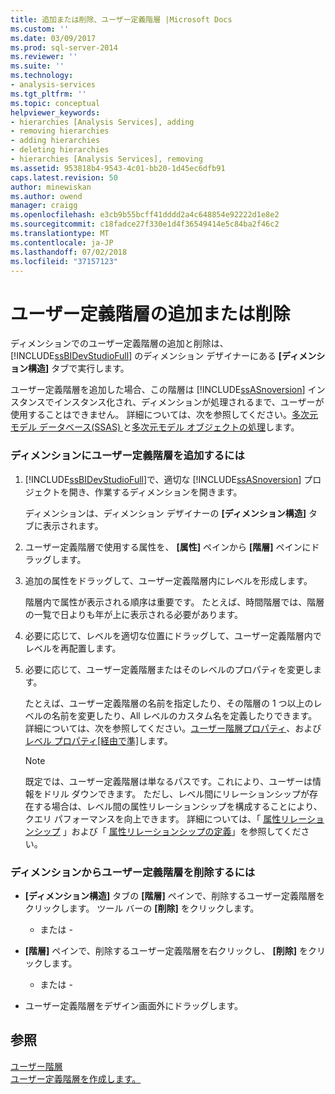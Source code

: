 ```yaml
---
title: 追加または削除、ユーザー定義階層 |Microsoft Docs
ms.custom: ''
ms.date: 03/09/2017
ms.prod: sql-server-2014
ms.reviewer: ''
ms.suite: ''
ms.technology:
- analysis-services
ms.tgt_pltfrm: ''
ms.topic: conceptual
helpviewer_keywords:
- hierarchies [Analysis Services], adding
- removing hierarchies
- adding hierarchies
- deleting hierarchies
- hierarchies [Analysis Services], removing
ms.assetid: 953818b4-9543-4c01-bb20-1d45ec6dfb91
caps.latest.revision: 50
author: minewiskan
ms.author: owend
manager: craigg
ms.openlocfilehash: e3cb9b55bcff41dddd2a4c648854e92222d1e8e2
ms.sourcegitcommit: c18fadce27f330e1d4f36549414e5c84ba2f46c2
ms.translationtype: MT
ms.contentlocale: ja-JP
ms.lasthandoff: 07/02/2018
ms.locfileid: "37157123"
---
```

# <a name="add-or-delete-a-user-defined-hierarchy"></a>ユーザー定義階層の追加または削除
  ディメンションでのユーザー定義階層の追加と削除は、[!INCLUDE[ssBIDevStudioFull](../../includes/ssbidevstudiofull-md.md)] のディメンション デザイナーにある **[ディメンション構造]** タブで実行します。  
  
 ユーザー定義階層を追加した場合、この階層は [!INCLUDE[ssASnoversion](../../includes/ssasnoversion-md.md)] インスタンスでインスタンス化され、ディメンションが処理されるまで、ユーザーが使用することはできません。 詳細については、次を参照してください。[多次元モデル データベース&#40;SSAS&#41; ](multidimensional-model-databases-ssas.md)と[多次元モデル オブジェクトの処理](processing-a-multidimensional-model-analysis-services.md)します。  
  
### <a name="to-add-a-user-defined-hierarchy-to-a-dimension"></a>ディメンションにユーザー定義階層を追加するには  
  
1.  [!INCLUDE[ssBIDevStudioFull](../../includes/ssbidevstudiofull-md.md)]で、適切な [!INCLUDE[ssASnoversion](../../includes/ssasnoversion-md.md)] プロジェクトを開き、作業するディメンションを開きます。  
  
     ディメンションは、ディメンション デザイナーの **[ディメンション構造]** タブに表示されます。  
  
2.  ユーザー定義階層で使用する属性を、 **[属性]** ペインから **[階層]** ペインにドラッグします。  
  
3.  追加の属性をドラッグして、ユーザー定義階層内にレベルを形成します。  
  
     階層内で属性が表示される順序は重要です。 たとえば、時間階層では、階層の一覧で日よりも年が上に表示される必要があります。  
  
4.  必要に応じて、レベルを適切な位置にドラッグして、ユーザー定義階層内でレベルを再配置します。  
  
5.  必要に応じて、ユーザー定義階層またはそのレベルのプロパティを変更します。  
  
     たとえば、ユーザー定義階層の名前を指定したり、その階層の 1 つ以上のレベルの名前を変更したり、All レベルのカスタム名を定義したりできます。 詳細については、次を参照してください。[ユーザー階層プロパティ](../multidimensional-models-olap-logical-dimension-objects/user-hierarchies-properties.md)、および[レベル プロパティ&#91;経由で準&#93;](../multidimensional-models-olap-logical-dimension-objects/user-hierarchies-level-properties.md)します。  
  
    > [!NOTE]  
    >  既定では、ユーザー定義階層は単なるパスです。これにより、ユーザーは情報をドリル ダウンできます。 ただし、レベル間にリレーションシップが存在する場合は、レベル間の属性リレーションシップを構成することにより、クエリ パフォーマンスを向上できます。 詳細については、「 [属性リレーションシップ](../multidimensional-models-olap-logical-dimension-objects/attribute-relationships.md) 」および「 [属性リレーションシップの定義](attribute-relationships-define.md)」を参照してください。  
  
### <a name="to-remove-a-user-defined-hierarchy-from-a-dimension"></a>ディメンションからユーザー定義階層を削除するには  
  
-   **[ディメンション構造]** タブの **[階層]** ペインで、削除するユーザー定義階層をクリックします。 ツール バーの **[削除]** をクリックします。  
  
     - または -  
  
-   **[階層]** ペインで、削除するユーザー定義階層を右クリックし、 **[削除]** をクリックします。  
  
     - または -  
  
-   ユーザー定義階層をデザイン画面外にドラッグします。  
  
## <a name="see-also"></a>参照  
 [ユーザー階層](../multidimensional-models-olap-logical-dimension-objects/user-hierarchies.md)   
 [ユーザー定義階層を作成します。](user-defined-hierarchies-create.md)  
  
  
